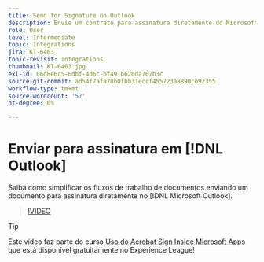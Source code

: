 ```yaml
---
title: Send for Signature no Outlook
description: Envie um contrato para assinatura diretamente do Microsoft Outlook
role: User
level: Intermediate
topic: Integrations
jira: KT-6463
topic-revisit: Integrations
thumbnail: KT-6463.jpg
exl-id: 06d8e6c5-6dbf-4d6c-bf49-b620da707b3c
source-git-commit: ad54f7afa78b0fbb31eccf455723a8890cb92355
workflow-type: tm+mt
source-wordcount: '57'
ht-degree: 0%

---
```


# Enviar para assinatura em [!DNL Outlook]

Saiba como simplificar os fluxos de trabalho de documentos enviando um documento para assinatura diretamente no [!DNL Microsoft Outlook].

>[!VIDEO](https://video.tv.adobe.com/v/37839?quality=12&learn=on&hidetitle=true)

>[!TIP]
>
>Este vídeo faz parte do curso [Uso do Acrobat Sign Inside Microsoft Apps](https://experienceleague.adobe.com/?recommended=Sign-U-1-2020.2) que está disponível gratuitamente no Experience League!
